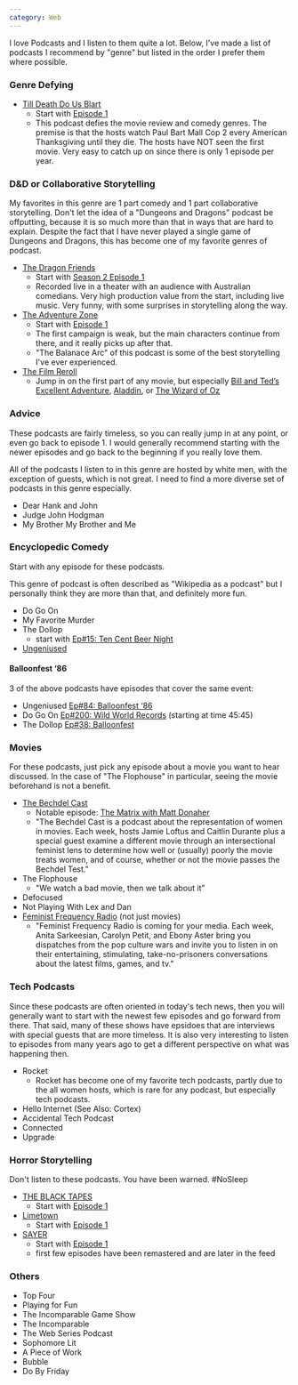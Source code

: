 ```yaml
---
category: Web
---
```


I love Podcasts and I listen to them quite a lot. Below, I've made a list of podcasts I recommend by "genre" but listed in the order I prefer them where possible. 


### Genre Defying

- [Till Death Do Us Blart](http://www.tilldeathdousblart.com/)
  - Start with [Episode 1](https://overcast.fm/+FkVu1VaL8)
  - This podcast defies the movie review and comedy genres. The premise is that the hosts watch Paul Bart Mall Cop 2 every American Thanksgiving until they die. The hosts have NOT seen the first movie. Very easy to catch up on since there is only 1 episode per year. 

### D&D or Collaborative Storytelling

My favorites in this genre are 1 part comedy and 1 part collaborative storytelling. Don't let the idea of a "Dungeons and Dragons" podcast be offputting, because it is so much more than that in ways that are hard to explain. Despite the fact that I have never played a single game of Dungeons and Dragons, this has become one of my favorite genres of podcast. 

- [The Dragon Friends](https://www.thedragonfriends.com/)
  - Start with [Season 2 Episode 1](https://overcast.fm/+E5nD3xzYs)
  - Recorded live in a theater with an audience with Australian comedians. Very high production value from the start, including live music. Very funny, with some surprises in storytelling along the way. 
- [The Adventure Zone](https://www.maximumfun.org/shows/adventure-zone)
  - Start with [Episode 1](https://overcast.fm/+D4cxjjHXk)
  - The first campaign is weak, but the main characters continue from there, and it really picks up after that.
  - "The Balanace Arc" of this podcast is some of the best storytelling I've ever experienced.
- [The Film Reroll](https://www.filmreroll.com/)
  - Jump in on the first part of any movie, but especially [Bill and Ted’s Excellent Adventure](https://overcast.fm/+FsguoTfwo), [Aladdin](https://overcast.fm/+FsgtsV-Ms), or [The Wizard of Oz](https://overcast.fm/+Fsgv5K_Oc)

### Advice

These podcasts are fairly timeless, so you can really jump in at any point, or even go back to episode 1. I would generally recommend starting with the newer episodes and go back to the beginning if you really love them. 

All of the podcasts I listen to in this genre are hosted by white men, with the exception of guests, which is not great. I need to find a more diverse set of podcasts in this genre especially. 

- Dear Hank and John
- Judge John Hodgman
- My Brother My Brother and Me

### Encyclopedic Comedy

Start with any episode for these podcasts.

This genre of podcast is often described as "Wikipedia as a podcast" but I personally think they are more than that, and definitely more fun. 

- Do Go On
- My Favorite Murder
- The Dollop
  - start with [Ep#15: Ten Cent Beer Night](https://overcast.fm/+CduY1rTY)
- [Ungeniused](https://www.relay.fm/ungeniused)

#### Balloonfest ‘86

3 of the above podcasts have episodes that cover the same event:
- Ungeniused [Ep#84: Balloonfest ‘86](https://overcast.fm/+GuVWfhMcc)
- Do Go On [Ep#200: Wild World Records](https://overcast.fm/+K4eUavvyQ/45:45) (starting at time 45:45)
- The Dollop [Ep#38: Balloonfest](https://overcast.fm/+CdtP5ezQ)

### Movies

For these podcasts, just pick any episode about a movie you want to hear discussed. In the case of "The Flophouse" in particular, seeing the movie beforehand is not a benefit. 

- [The Bechdel Cast](https://www.bechdelcast.com/)
  - Notable episode: [The Matrix with Matt Donaher](https://overcast.fm/+HqRtygijo)
  - "The Bechdel Cast is a podcast about the representation of women in movies. Each week, hosts Jamie Loftus and Caitlin Durante plus a special guest examine a different movie through an intersectional feminist lens to determine how well or (usually) poorly the movie treats women, and of course, whether or not the movie passes the Bechdel Test."
- The Flophouse
  - "We watch a bad movie, then we talk about it"
- Defocused
- Not Playing With Lex and Dan
- [Feminist Frequency Radio](https://overcast.fm/itunes1307153574/feminist-frequency-radio) (not just movies)
  - "Feminist Frequency Radio is coming for your media. Each week, Anita Sarkeesian, Carolyn Petit, and Ebony Aster bring you dispatches from the pop culture wars and invite you to listen in on their entertaining, stimulating, take-no-prisoners conversations about the latest films, games, and tv."


### Tech Podcasts

Since these podcasts are often oriented in today's tech news, then you will generally want to start with the newest few episodes and go forward from there. That said, many of these shows have epsidoes that are interviews with special guests that are more timeless. It is also very interesting to listen to episodes from many years ago to get a different perspective on what was happening then. 

- Rocket
  - Rocket has become one of my favorite tech podcasts, partly due to the all women hosts, which is rare for any podcast, but especially tech podcasts. 
- Hello Internet (See Also: Cortex)
- Accidental Tech Podcast
- Connected
- Upgrade

### Horror Storytelling

Don't listen to these podcasts. You have been warned. #NoSleep

- [THE BLACK TAPES](http://theblacktapespodcast.com/)
  - Start with [Episode 1](https://overcast.fm/+Ep6z1YteY)
- [Limetown](https://www.twoupproductions.com/limetown)
  - Start with [Episode 1](https://overcast.fm/+JnYEFkiIs)
- [SAYER](https://overcast.fm/itunes831100527/sayer)
  - Start with [Episode 1](https://overcast.fm/+Bj7IAsvto)
  - first few episodes have been remastered and are later in the feed

### Others

- Top Four
- Playing for Fun
- The Incomparable Game Show
- The Incomparable
- The Web Series Podcast
- Sophomore Lit
- A Piece of Work
- Bubble
- Do By Friday



